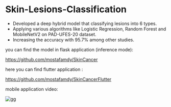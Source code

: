 # Skin-Lesions-Classification
- Developed a deep hybrid model that classifying lesions into 6 types.
- Applying various algorithms like Logistic Regression, Random Forest and MobileNetV2 on PAD-UFES-20 dataset.
- Increasing the accuracy with 95.7% among other studies.

you can find the model in flask application (inference mode):

https://github.com/mostafamdy/SkinCancer

here you can find flutter application :

https://github.com/mostafamdy/SkinCancerFlutter

mobile application video:

[![gg](http://img.youtube.com/vi/cAd8oeLMZrY/0.jpg)](http://www.youtube.com/watch?v=cAd8oeLMZrY "flutter application")
